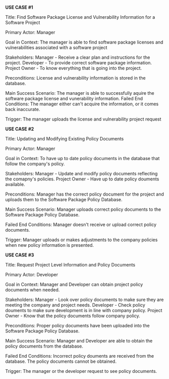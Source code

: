 <b>USE CASE #1</b>

Title: Find Software Package License and Vulnerability Information for a Software Project

Primary Actor: Manager

Goal in Context: The manager is able to find software package licenses and vulnerabilities associated with a software project

Stakeholders: 
              Manager - Receive a clear plan and instructions for the project.
              Developer - To provide correct software package information.
              Project Owner - To know everything that is going into the project. 

Preconditions: License and vulnerability information is stored in the database.

Main Success Scenario: The manager is able to successfully aquire the software package license and vunerability information.
Failed End Conditions: The manager either can't acquire the information, or it comes back inaccurate.

Trigger: The manager uploads the license and vulnerability project request




<b>USE CASE #2</b>

Title: Updating and Modifying Existing Policy Documents

Primary Actor: Manager

Goal in Context: To have up to date policy documents in the database that follow the company's policy.

Stakeholders: 
              Manager - Update and modify policy documents reflecting the comapny's policies.
              Project Owner -  Have up to date policy douments available.

Preconditions: Manager has the correct policy document for the project and uploads them to the Software Package Policy Database.

Main Success Scenario: Manager uploads correct policy documents to the Software Package Policy Database.

Failed End Conditions: Manager doesn't receive or upload correct policy documents.

Trigger: Manager uploads or makes adjustments to the company policies when new policy information is presented.



<b>USE CASE #3</b>

Title: Request Project Level Information and Policy Documents

Primary Actor: Developer

Goal in Context: Manager and Developer can obtain project policy documents when needed.

Stakeholders: 
              Manager - Look over policy documents to make sure they are meeting the company and project needs.
              Developer - Check policy douments to make sure development is in line with company policy.
              Project Owner - Know that the policy documents follow company policy.

Preconditions: Proper policy documents have been uploaded into the Software Package Policy Database.

Main Success Scenario: Manager and Developer are able to obtain the policy documents from the database.

Failed End Conditions: Incorrect policy douments are received from the database. The policy documents cannot be obtained.

Trigger: The manager or the developer request to see policy documents.
